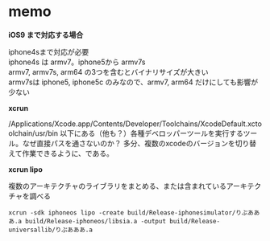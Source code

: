 # memo

__iOS9 まで対応する場合__  

iphone4sまで対応が必要  
iphone4s は armv7。iphone5から armv7s  
armv7, armv7s, arm64 の3つを含むとバイナリサイズが大きい  
armv7sは iphone5, iphone5c のみなので、armv7, arm64 だけにしても影響が少ない  

__xcrun__  

/Applications/Xcode.app/Contents/Developer/Toolchains/XcodeDefault.xctoolchain/usr/bin 以下にある（他も？）各種デベロッパーツールを実行するツール。なぜ直接パスを通さないのか？ 多分、複数のxcodeのバージョンを切り替えて作業できるように、である。

__xcrun lipo__

複数のアーキテクチャのライブラリをまとめる、または含まれているアーキテクチャを調べる  
```
xcrun -sdk iphoneos lipo -create build/Release-iphonesimulator/りぶあああ.a build/Release-iphoneos/libsia.a -output build/Release-universallib/りぶあああ.a
```
